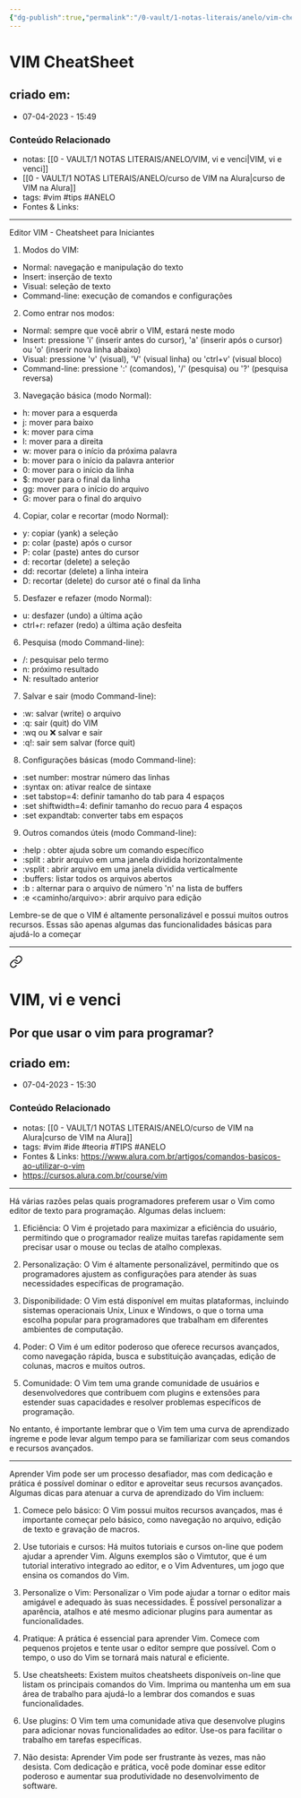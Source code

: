 ```yaml
---
{"dg-publish":true,"permalink":"/0-vault/1-notas-literais/anelo/vim-cheat-sheet/","tags":["vim","tips","ANELO"],"dgHomeLink":true,"dgShowLocalGraph":true,"dgShowFileTree":true,"dgEnableSearch":true,"noteIcon":""}
---
```


# VIM CheatSheet

## criado em: 
-  07-04-2023 - 15:49

### Conteúdo Relacionado
- notas: [[0 - VAULT/1 NOTAS LITERAIS/ANELO/VIM, vi e venci\|VIM, vi e venci]]
- [[0 - VAULT/1 NOTAS LITERAIS/ANELO/curso de VIM na Alura\|curso de VIM na Alura]]
- tags: #vim #tips #ANELO 
- Fontes & Links: 

---

Editor VIM - Cheatsheet para Iniciantes

1.  Modos do VIM:

-   Normal: navegação e manipulação do texto
-   Insert: inserção de texto
-   Visual: seleção de texto
-   Command-line: execução de comandos e configurações

2.  Como entrar nos modos:

-   Normal: sempre que você abrir o VIM, estará neste modo
-   Insert: pressione 'i' (inserir antes do cursor), 'a' (inserir após o cursor) ou 'o' (inserir nova linha abaixo)
-   Visual: pressione 'v' (visual), 'V' (visual linha) ou 'ctrl+v' (visual bloco)
-   Command-line: pressione ':' (comandos), '/' (pesquisa) ou '?' (pesquisa reversa)

3.  Navegação básica (modo Normal):

-   h: mover para a esquerda
-   j: mover para baixo
-   k: mover para cima
-   l: mover para a direita
-   w: mover para o início da próxima palavra
-   b: mover para o início da palavra anterior
-   0: mover para o início da linha
-   $: mover para o final da linha
-   gg: mover para o início do arquivo
-   G: mover para o final do arquivo

4.  Copiar, colar e recortar (modo Normal):

-   y: copiar (yank) a seleção
-   p: colar (paste) após o cursor
-   P: colar (paste) antes do cursor
-   d: recortar (delete) a seleção
-   dd: recortar (delete) a linha inteira
-   D: recortar (delete) do cursor até o final da linha

5.  Desfazer e refazer (modo Normal):

-   u: desfazer (undo) a última ação
-   ctrl+r: refazer (redo) a última ação desfeita

6.  Pesquisa (modo Command-line):

-   /<termo>: pesquisar pelo termo
-   n: próximo resultado
-   N: resultado anterior

7.  Salvar e sair (modo Command-line):

-   :w: salvar (write) o arquivo
-   :q: sair (quit) do VIM
-   :wq ou :x: salvar e sair
-   :q!: sair sem salvar (force quit)

8.  Configurações básicas (modo Command-line):

-   :set number: mostrar número das linhas
-   :syntax on: ativar realce de sintaxe
-   :set tabstop=4: definir tamanho do tab para 4 espaços
-   :set shiftwidth=4: definir tamanho do recuo para 4 espaços
-   :set expandtab: converter tabs em espaços

9.  Outros comandos úteis (modo Command-line):

-   :help <comando>: obter ajuda sobre um comando específico
-   :split <arquivo>: abrir arquivo em uma janela dividida horizontalmente
-   :vsplit <arquivo>: abrir arquivo em uma janela dividida verticalmente
-   :buffers: listar todos os arquivos abertos
-   :b <n>: alternar para o arquivo de número 'n' na lista de buffers
-   :e <caminho/arquivo>: abrir arquivo para edição

Lembre-se de que o VIM é altamente personalizável e possui muitos outros recursos. Essas são apenas algumas das funcionalidades básicas para ajudá-lo a começar

---


<div class="transclusion internal-embed is-loaded"><a class="markdown-embed-link" href="/0-vault/1-notas-literais/anelo/vim-vi-e-venci/" aria-label="Open link"><svg xmlns="http://www.w3.org/2000/svg" width="24" height="24" viewBox="0 0 24 24" fill="none" stroke="currentColor" stroke-width="2" stroke-linecap="round" stroke-linejoin="round" class="svg-icon lucide-link"><path d="M10 13a5 5 0 0 0 7.54.54l3-3a5 5 0 0 0-7.07-7.07l-1.72 1.71"></path><path d="M14 11a5 5 0 0 0-7.54-.54l-3 3a5 5 0 0 0 7.07 7.07l1.71-1.71"></path></svg></a><div class="markdown-embed">




# VIM, vi e venci
## Por que usar o vim para programar?

## criado em: 
-  07-04-2023 - 15:30

### Conteúdo Relacionado
- notas: [[0 - VAULT/1 NOTAS LITERAIS/ANELO/curso de VIM na Alura\|curso de VIM na Alura]]
- tags: #vim #ide #teoria #TIPS #ANELO 
- Fontes & Links: https://www.alura.com.br/artigos/comandos-basicos-ao-utilizar-o-vim
- https://cursos.alura.com.br/course/vim

---

Há várias razões pelas quais programadores preferem usar o Vim como editor de texto para programação. Algumas delas incluem:

1.  Eficiência: O Vim é projetado para maximizar a eficiência do usuário, permitindo que o programador realize muitas tarefas rapidamente sem precisar usar o mouse ou teclas de atalho complexas.
    
2.  Personalização: O Vim é altamente personalizável, permitindo que os programadores ajustem as configurações para atender às suas necessidades específicas de programação.
    
3.  Disponibilidade: O Vim está disponível em muitas plataformas, incluindo sistemas operacionais Unix, Linux e Windows, o que o torna uma escolha popular para programadores que trabalham em diferentes ambientes de computação.
    
4.  Poder: O Vim é um editor poderoso que oferece recursos avançados, como navegação rápida, busca e substituição avançadas, edição de colunas, macros e muitos outros.
    
5.  Comunidade: O Vim tem uma grande comunidade de usuários e desenvolvedores que contribuem com plugins e extensões para estender suas capacidades e resolver problemas específicos de programação.
    

No entanto, é importante lembrar que o Vim tem uma curva de aprendizado íngreme e pode levar algum tempo para se familiarizar com seus comandos e recursos avançados.

---

Aprender Vim pode ser um processo desafiador, mas com dedicação e prática é possível dominar o editor e aproveitar seus recursos avançados. Algumas dicas para atenuar a curva de aprendizado do Vim incluem:

1.  Comece pelo básico: O Vim possui muitos recursos avançados, mas é importante começar pelo básico, como navegação no arquivo, edição de texto e gravação de macros.
    
2.  Use tutoriais e cursos: Há muitos tutoriais e cursos on-line que podem ajudar a aprender Vim. Alguns exemplos são o Vimtutor, que é um tutorial interativo integrado ao editor, e o Vim Adventures, um jogo que ensina os comandos do Vim.
    
3.  Personalize o Vim: Personalizar o Vim pode ajudar a tornar o editor mais amigável e adequado às suas necessidades. É possível personalizar a aparência, atalhos e até mesmo adicionar plugins para aumentar as funcionalidades.
    
4.  Pratique: A prática é essencial para aprender Vim. Comece com pequenos projetos e tente usar o editor sempre que possível. Com o tempo, o uso do Vim se tornará mais natural e eficiente.
    
5.  Use cheatsheets: Existem muitos cheatsheets disponíveis on-line que listam os principais comandos do Vim. Imprima ou mantenha um em sua área de trabalho para ajudá-lo a lembrar dos comandos e suas funcionalidades.
    
6.  Use plugins: O Vim tem uma comunidade ativa que desenvolve plugins para adicionar novas funcionalidades ao editor. Use-os para facilitar o trabalho em tarefas específicas.
    
7.  Não desista: Aprender Vim pode ser frustrante às vezes, mas não desista. Com dedicação e prática, você pode dominar esse editor poderoso e aumentar sua produtividade no desenvolvimento de software.

</div></div>

